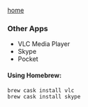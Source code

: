[home](index.md)

### Other Apps

- VLC Media Player
- Skype
- Pocket

#### Using Homebrew:

```
brew cask install vlc
brew cask install skype
```
